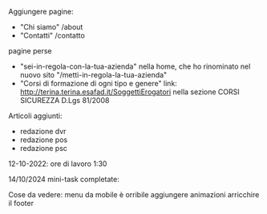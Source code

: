 Aggiungere pagine:
- "Chi siamo" /about
- "Contatti" /contatto


pagine perse
- "sei-in-regola-con-la-tua-azienda" nella home, che ho rinominato nel nuovo sito "/metti-in-regola-la-tua-azienda"
- "Corsi di formazione di ogni tipo e genere" link: http://terina.terina.esafad.it/SoggettiErogatori nella sezione CORSI SICUREZZA D.Lgs 81/2008

Articoli aggiunti:
- redazione dvr
- redazione pos
- redazione psc

12-10-2022: ore di lavoro 1:30


14/10/2024
mini-task completate:


Cose da vedere:
menu da mobile è orribile
aggiungere animazioni
arricchire il footer